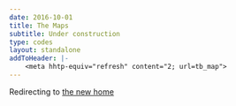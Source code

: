 ```yaml
---
date: 2016-10-01
title: The Maps
subtitle: Under construction
type: codes
layout: standalone
addToHeader: |-
    <meta hhtp-equiv="refresh" content="2; url=tb_map">
---
```


Redirecting to [the new home](tb_map)

